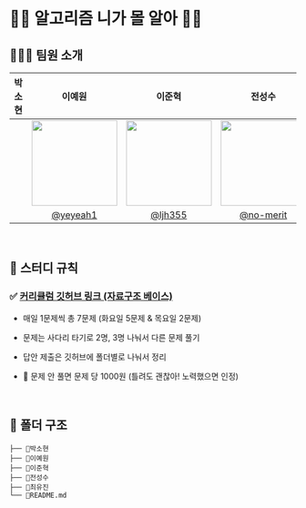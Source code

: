 # 👊👊 알고리즘 니가 몰 알아 👊👊

## 👩🏻‍💻 팀원 소개
|박소현|이예원|이준혁|전성수|최유진|
|:-:|:-:|:-:|:-:|:-:|
||<img src="https://avatars.githubusercontent.com/u/139411481?v=4" width="150px" />|<img src="https://avatars.githubusercontent.com/u/40230543?v=4" width="150px" />|<img src="https://avatars.githubusercontent.com/u/128347576?v=4" width="150px" />|<img src="https://avatars.githubusercontent.com/u/99077953?v=4" width="150px" />|
||[@yeyeah1](https://github.com/yeyeah1)|[@ljh355](https://github.com/ljh355)|[@no-merit](https://github.com/no-merit)|[@choichoijin](https://github.com/choichoijin)|

<br />

## 🔔 스터디 규칙

### ✅ [커리큘럼 깃허브 링크 (자료구조 베이스)](https://github.com/encrypted-def/basic-algo-lecture/blob/master/workbook.md)

- 매일 1문제씩 총 7문제 (화요일 5문제 & 목요일 2문제)

- 문제는 사다리 타기로 2명, 3명 나눠서 다른 문제 풀기

- 답안 제출은 깃허브에 폴더별로 나눠서 정리
  
- 🚫 문제 안 풀면 문제 당 1000원 (틀려도 괜찮아! 노력했으면 인정)

<br />

## 📂 폴더 구조
```
├── 📂박소현
├── 📂이예원
├── 📂이준혁
├── 📂전성수
├── 📂최유진
└── 📜README.md
```
